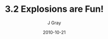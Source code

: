 ---
title: '3.2 Explosions are Fun!'
alt: 'Mysteries of the Arcana'
date: '2010-10-21'
author: 'J Gray'
artist: 'Keira'
chapter: '3 Two by Two'
filler: false
---